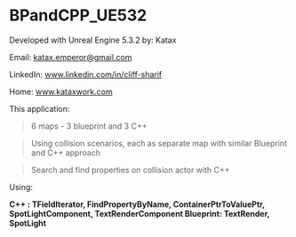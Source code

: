 # BPandCPP_UE532
Developed with Unreal Engine 5.3.2
by: Katax 



Email: katax.emperor@gmail.com 


LinkedIn: www.linkedin.com/in/cliff-sharif


Home: www.kataxwork.com





This application:

> 6 maps - 3 blueprint and 3 C++

> Using collision scenarios, each as separate map with similar Blueprint and C++ approach

> Search and find properties on collision actor with C++


Using:<b>

C++ : TFieldIterator<UProperty>,  FindPropertyByName, ContainerPtrToValuePtr, SpotLightComponent, TextRenderComponent
Blueprint: TextRender, SpotLight </b>


